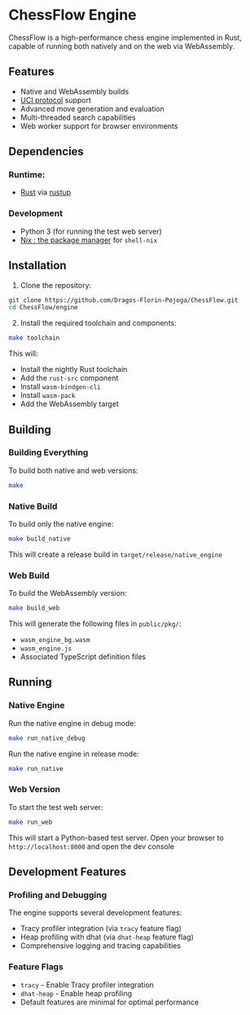 # ChessFlow Engine

ChessFlow is a high-performance chess engine implemented in Rust, capable of running both natively and on the web via WebAssembly.

## Features

- Native and WebAssembly builds
- [UCI protocol](https://gist.github.com/DOBRO/2592c6dad754ba67e6dcaec8c90165bf) support
- Advanced move generation and evaluation
- Multi-threaded search capabilities
- Web worker support for browser environments

## Dependencies

### Runtime:
- [Rust](https://www.rust-lang.org/tools/install) via [rustup](https://rust-lang.github.io/rustup/)

### Development
- Python 3 (for running the test web server)
- [Nix : the package manager](https://nixos.org/download/) for `shell-nix`

## Installation

1. Clone the repository:
```bash
git clone https://github.com/Dragos-Florin-Pojoga/ChessFlow.git
cd ChessFlow/engine
```

2. Install the required toolchain and components:
```bash
make toolchain
```

This will:
- Install the nightly Rust toolchain
- Add the `rust-src` component
- Install `wasm-bindgen-cli`
- Install `wasm-pack`
- Add the WebAssembly target

## Building

### Building Everything
To build both native and web versions:
```bash
make
```

### Native Build
To build only the native engine:
```bash
make build_native
```
This will create a release build in `target/release/native_engine`

### Web Build
To build the WebAssembly version:
```bash
make build_web
```
This will generate the following files in `public/pkg/`:
- `wasm_engine_bg.wasm`
- `wasm_engine.js`
- Associated TypeScript definition files

## Running

### Native Engine
Run the native engine in debug mode:
```bash
make run_native_debug
```

Run the native engine in release mode:
```bash
make run_native
```

### Web Version
To start the test web server:
```bash
make run_web
```
This will start a Python-based test server.
Open your browser to `http://localhost:8000` and open the dev console

## Development Features

### Profiling and Debugging
The engine supports several development features:

- Tracy profiler integration (via `tracy` feature flag)
- Heap profiling with dhat (via `dhat-heap` feature flag)
- Comprehensive logging and tracing capabilities

### Feature Flags
- `tracy` - Enable Tracy profiler integration
- `dhat-heap` - Enable heap profiling
- Default features are minimal for optimal performance